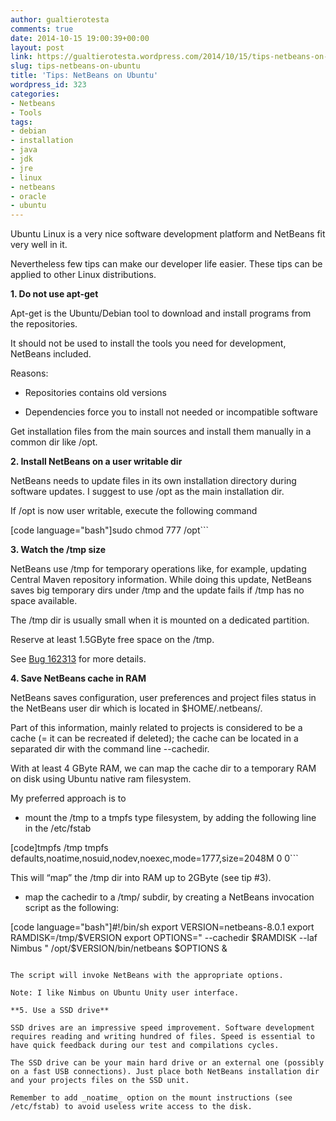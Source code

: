 ```yaml
---
author: gualtierotesta
comments: true
date: 2014-10-15 19:00:39+00:00
layout: post
link: https://gualtierotesta.wordpress.com/2014/10/15/tips-netbeans-on-ubuntu/
slug: tips-netbeans-on-ubuntu
title: 'Tips: NetBeans on Ubuntu'
wordpress_id: 323
categories:
- Netbeans
- Tools
tags:
- debian
- installation
- java
- jdk
- jre
- linux
- netbeans
- oracle
- ubuntu
---
```


Ubuntu Linux is a very nice software development platform and NetBeans fit very well in it.

Nevertheless few tips can make our developer life easier. These tips can be applied to other Linux distributions.

**1. Do not use apt-get**

Apt-get is the Ubuntu/Debian tool to download and install programs from the repositories.

It should not be used to install the tools you need for development, NetBeans included.

Reasons:



	
  * Repositories contains old versions

	
  * Dependencies force you to install not needed or incompatible software


Get installation files from the main sources and install them manually in a common dir like /opt.

**2. Install NetBeans on a user writable dir**

NetBeans needs to update files in its own installation directory during software updates. I suggest to use /opt as the main installation dir.

If /opt is now user writable, execute the following command

[code language="bash"]sudo chmod 777 /opt```

**3. Watch the /tmp size**

NetBeans use /tmp for temporary operations like, for example, updating Central Maven repository information. While doing this update, NetBeans saves big temporary dirs under /tmp and the update fails if /tmp has no space available.

The /tmp dir is usually small when it is mounted on a dedicated partition.

Reserve at least 1.5GByte free space on the /tmp.

See [Bug 162313](https://netbeans.org/bugzilla/show_bug.cgi?id=162313http://) for more details.

**4. Save NetBeans cache in RAM**

NetBeans saves configuration, user preferences and project files status in the NetBeans user dir which is located in $HOME/.netbeans/<version>.

Part of this information, mainly related to projects is considered to be a cache (= it can be recreated if deleted); the cache can be located in a separated dir with the command line --cachedir.

With at least 4 GByte RAM, we can map the cache dir to a temporary RAM on disk using Ubuntu native ram filesystem.

My preferred approach is to

- mount the /tmp to a tmpfs type filesystem, by adding the following line in the /etc/fstab


[code]tmpfs /tmp tmpfs defaults,noatime,nosuid,nodev,noexec,mode=1777,size=2048M 0 0```


This will “map” the /tmp dir into RAM up to 2GByte (see tip #3).

- map the cachedir to a /tmp/ subdir, by creating a NetBeans invocation script as the following:

[code language="bash"]#!/bin/sh
export VERSION=netbeans-8.0.1
export RAMDISK=/tmp/$VERSION
export OPTIONS=" --cachedir $RAMDISK --laf Nimbus "
/opt/$VERSION/bin/netbeans $OPTIONS &
```

The script will invoke NetBeans with the appropriate options.

Note: I like Nimbus on Ubuntu Unity user interface.

**5. Use a SSD drive**

SSD drives are an impressive speed improvement. Software development requires reading and writing hundred of files. Speed is essential to have quick feedback during our test and compilations cycles.

The SSD drive can be your main hard drive or an external one (possibly on a fast USB connections). Just place both NetBeans installation dir and your projects files on the SSD unit.

Remember to add _noatime_ option on the mount instructions (see /etc/fstab) to avoid useless write access to the disk.

